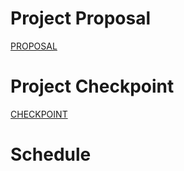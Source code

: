 # Project Proposal
[PROPOSAL](https://mattslipari.github.io/CudaEncoderDecoder/proposal)

# Project Checkpoint
[CHECKPOINT](https://mattslipari.github.io/CudaEncoderDecoder/checkpoint)

# Schedule
